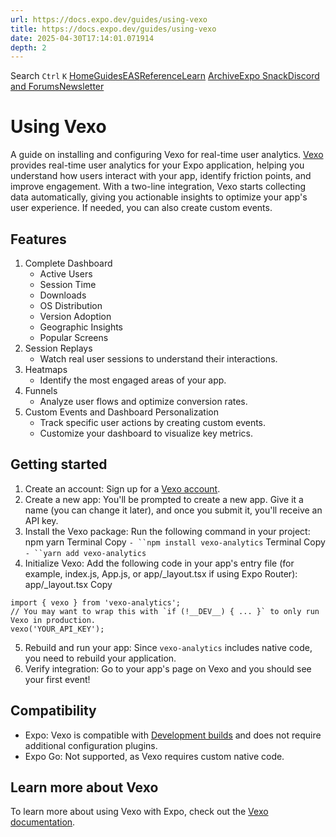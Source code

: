 ```yaml
---
url: https://docs.expo.dev/guides/using-vexo
title: https://docs.expo.dev/guides/using-vexo
date: 2025-04-30T17:14:01.071914
depth: 2
---
```


Search
`Ctrl` `K`
[Home](https://docs.expo.dev/)[Guides](https://docs.expo.dev/guides/overview)[EAS](https://docs.expo.dev/eas)[Reference](https://docs.expo.dev/versions/latest)[Learn](https://docs.expo.dev/tutorial/overview)
[Archive](https://docs.expo.dev/archive)[Expo Snack](https://snack.expo.dev)[Discord and Forums](https://chat.expo.dev)[Newsletter](https://expo.dev/mailing-list/signup)
# Using Vexo
A guide on installing and configuring Vexo for real-time user analytics.
[Vexo](https://www.vexo.co/) provides real-time user analytics for your Expo application, helping you understand how users interact with your app, identify friction points, and improve engagement.
With a two-line integration, Vexo starts collecting data automatically, giving you actionable insights to optimize your app's user experience. If needed, you can also create custom events.
## Features
  1. Complete Dashboard
     * Active Users
     * Session Time
     * Downloads
     * OS Distribution
     * Version Adoption
     * Geographic Insights
     * Popular Screens
  2. Session Replays
     * Watch real user sessions to understand their interactions.
  3. Heatmaps
     * Identify the most engaged areas of your app.
  4. Funnels
     * Analyze user flows and optimize conversion rates.
  5. Custom Events and Dashboard Personalization
     * Track specific user actions by creating custom events.
     * Customize your dashboard to visualize key metrics.


## Getting started
  1. Create an account: Sign up for a [Vexo account](https://www.vexo.co/).
  2. Create a new app: You'll be prompted to create a new app. Give it a name (you can change it later), and once you submit it, you'll receive an API key.
  3. Install the Vexo package: Run the following command in your project:
npm
yarn
Terminal
Copy
`- ``npm install vexo-analytics`
Terminal
Copy
`- ``yarn add vexo-analytics`
  4. Initialize Vexo: Add the following code in your app's entry file (for example, index.js, App.js, or app/_layout.tsx if using Expo Router):
app/_layout.tsx
Copy
```
import { vexo } from 'vexo-analytics';
// You may want to wrap this with `if (!__DEV__) { ... }` to only run Vexo in production.
vexo('YOUR_API_KEY');

```

  5. Rebuild and run your app: Since `vexo-analytics` includes native code, you need to rebuild your application.
  6. Verify integration: Go to your app's page on Vexo and you should see your first event!


## Compatibility
  * Expo: Vexo is compatible with [Development builds](https://docs.expo.dev/development/introduction) and does not require additional configuration plugins.
  * Expo Go: Not supported, as Vexo requires custom native code.


## Learn more about Vexo
To learn more about using Vexo with Expo, check out the [Vexo documentation](https://docs.vexo.co/).

